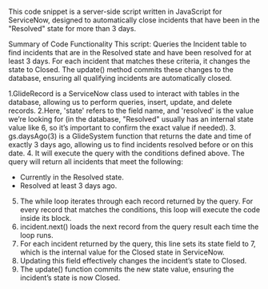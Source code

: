 This code snippet is a server-side script written in JavaScript for ServiceNow, designed to automatically close incidents that have been in the "Resolved" state for more than 3 days. 

Summary of Code Functionality
This script:
Queries the Incident table to find incidents that are in the Resolved state and have been resolved for at least 3 days.
For each incident that matches these criteria, it changes the state to Closed.
The update() method commits these changes to the database, ensuring all qualifying incidents are automatically closed.

1.GlideRecord is a ServiceNow class used to interact with tables in the database, allowing us to perform queries, insert, update, and delete records.
2.Here, 'state' refers to the field name, and 'resolved' is the value we’re looking for (in the database, "Resolved" usually has an internal state value like 6, so it’s important to confirm the exact value if needed).
3. gs.daysAgo(3) is a GlideSystem function that returns the date and time of exactly 3 days ago, allowing us to find incidents resolved before or on this date.
4. It will execute the query with the conditions defined above. The query will return all incidents that meet the following:
- Currently in the Resolved state.
- Resolved at least 3 days ago.
5. The while loop iterates through each record returned by the query. For every record that matches the conditions, this loop will execute the code inside its block.
6. incident.next() loads the next record from the query result each time the loop runs.
7. For each incident returned by the query, this line sets its state field to 7, which is the internal value for the Closed state in ServiceNow.
8. Updating this field effectively changes the incident’s state to Closed.
9. The update() function commits the new state value, ensuring the incident’s state is now Closed.
